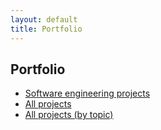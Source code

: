 ```yaml
---
layout: default
title: Portfolio
---
```


## Portfolio

* [Software engineering projects](/portfolio/dev)
* [All projects](/portfolio/all)
* [All projects (by topic)](/portfolio/tags)
